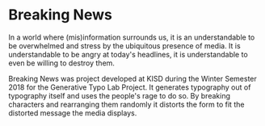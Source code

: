 # Breaking News

In a world where (mis)information surrounds us, it is an understandable to be overwhelmed and stress by the ubiquitous presence of media. It is understandable to be angry at today's headlines, it is understandable to even be willing to destroy them.

Breaking News was project developed at KISD during the Winter Semester 2018 for the Generative Typo Lab Project. It generates typography out of typography itself and uses the people's rage to do so. By breaking characters and rearranging them randomly it distorts the form to fit the distorted message the media displays. 
